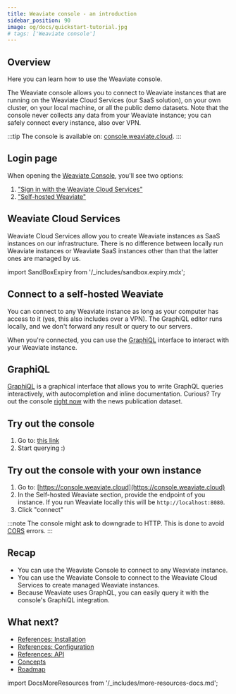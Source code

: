 ```yaml
---
title: Weaviate console - an introduction
sidebar_position: 90
image: og/docs/quickstart-tutorial.jpg
# tags: ['Weaviate console']
---
```



## Overview

Here you can learn how to use the Weaviate console.

The Weaviate console allows you to connect to Weaviate instances that are running on the Weaviate Cloud Services (our SaaS solution), on your own cluster, on your local machine, or all the public demo datasets. Note that the console never collects any data from your Weaviate instance; you can safely connect every instance, also over VPN.

:::tip
The console is available on: [console.weaviate.cloud](https://console.weaviate.cloud).
:::

## Login page

When opening the [Weaviate Console](https://console.weaviate.cloud), you'll see two options:

1. ["Sign in with the Weaviate Cloud Services"](#weaviate-cloud-services)
2. ["Self-hosted Weaviate"](#connect-to-a-self-hosted-weaviate)

## Weaviate Cloud Services

Weaviate Cloud Services allow you to create Weaviate instances as SaaS instances on our infrastructure. There is no difference between locally run Weaviate instances or Weaviate SaaS instances other than that the latter ones are managed by us.

import SandBoxExpiry from '/_includes/sandbox.expiry.mdx';

<SandBoxExpiry/>

## Connect to a self-hosted Weaviate

You can connect to any Weaviate instance as long as your computer has access to it (yes, this also includes over a VPN). The GraphiQL editor runs locally, and we don't forward any result or query to our servers.

When you're connected, you can use the [GraphiQL](#graphiql) interface to interact with your Weaviate instance.

## GraphiQL

[GraphiQL](https://github.com/graphql/graphiql) is a graphical interface that allows you to write GraphQL queries interactively, with autocompletion and inline documentation. Curious? Try out the console [right now](https://link.weaviate.io/3ThS9hG) with the news publication dataset.

## Try out the console

1. Go to: [this link](https://link.weaviate.io/3ThS9hG)
2. Start querying :)

## Try out the console with your own instance

1. Go to: [https://console.weaviate.cloud](https://console.weaviate.cloud)
2. In the Self-hosted Weaviate section, provide the endpoint of you instance. If you run Weaviate locally this will be `http://localhost:8080`.
3. Click "connect"

:::note
The console might ask to downgrade to HTTP. This is done to avoid [CORS](https://developer.mozilla.org/en-US/docs/Web/HTTP/CORS) errors.
:::

## Recap

* You can use the Weaviate Console to connect to any Weaviate instance.
* You can use the Weaviate Console to connect to the Weaviate Cloud Services to create managed Weaviate instances.
* Because Weaviate uses GraphQL, you can easily query it with the console's GraphiQL integration.

## What next?

- [References: Installation](../installation/index.md)
- [References: Configuration](../configuration/index.md)
- [References: API](../api/index.md)
- [Concepts](../concepts/index.md)
- [Roadmap](../roadmap/index.md)



import DocsMoreResources from '/_includes/more-resources-docs.md';

<DocsMoreResources />
